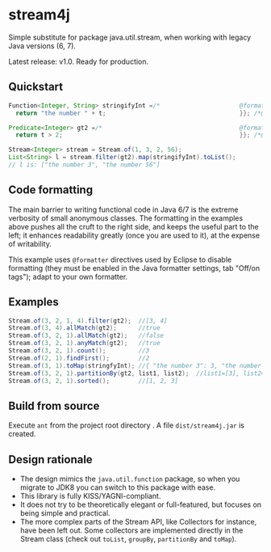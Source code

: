 # stream4j
Simple substitute for package java.util.stream, when working with legacy Java versions (6, 7).

Latest release: v1.0. Ready for production.

## Quickstart
```java
Function<Integer, String> stringifyInt =/*						@formatter:off*/ new Function<Integer, String>() { @Override public String apply(Integer t)  {
  return "the number " + t; 									}}; /*@formatter:on*/

Predicate<Integer> gt2 =/* 										@formatter:off*/ new Predicate<Integer>() { @Override public boolean test(Integer t){
  return t > 2; 												}}; /*@formatter:on*/

Stream<Integer> stream = Stream.of(1, 3, 2, 56);
List<String> l = stream.filter(gt2).map(stringifyInt).toList();
// l is: ["the number 3", "the number 56"]
```

## Code formatting
The main barrier to writing functional code in Java 6/7 is the extreme verbosity of small anonymous classes. The formatting in the examples above pushes all the cruft to the right side, and keeps the useful part to the left; it enhances readability greatly (once you are used to it), at the expense of writability.

This example uses ```@formatter``` directives used by Eclipse to disable formatting (they must be enabled in the Java formatter settings, tab "Off/on tags"); adapt to your own formatter.

## Examples
```java
Stream.of(3, 2, 1, 4).filter(gt2);  //[3, 4]
Stream.of(3, 4).allMatch(gt2);      //true
Stream.of(3, 2, 1).allMatch(gt2);   //false
Stream.of(3, 2, 1).anyMatch(gt2);   //true
Stream.of(3, 2, 1).count();         //3
Stream.of(2, 1).findFirst();        //2
Stream.of(3, 1).toMap(stringfyInt); //{ "the number 3": 3, "the number 1": 1 }
Stream.of(3, 2, 1).partitionBy(gt2, list1, list2);  //list1=[3], list2=[2, 1]
Stream.of(3, 2, 1).sorted();        //[1, 2, 3]
```

## Build from source
Execute ```ant``` from the project root directory . A file ```dist/stream4j.jar``` is  created. 

## Design rationale
* The design mimics the ```java.util.function``` package, so when you migrate to JDK8 you can switch to this package with ease.
* This library is fully KISS/YAGNI-compliant.
* It does not try to be theoretically elegant or full-featured, but focuses on being simple and practical.
* The more complex parts of the Stream API, like Collectors for instance, have been left out. Some collectors are implemented directly in the Stream class (check out ```toList```, ```groupBy```, ```partitionBy``` and ```toMap```).
